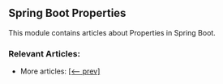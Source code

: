 ## Spring Boot Properties

This module contains articles about Properties in Spring Boot.

### Relevant Articles:
- More articles: [[<-- prev]](../spring-boot-properties)
